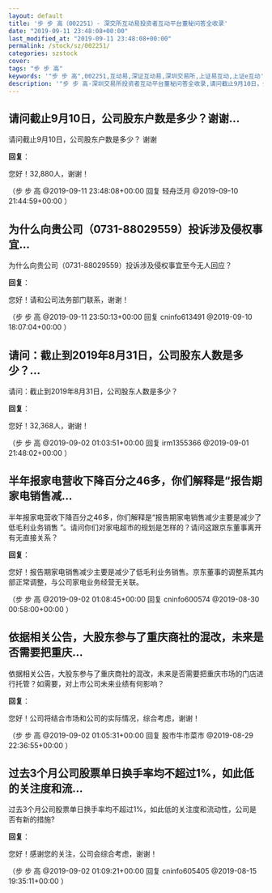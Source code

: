 ```yaml
---
layout: default
title: '步 步 高（002251）- 深交所互动易投资者互动平台董秘问答全收录'
date: "2019-09-11 23:48:08+00:00"
last_modified_at: "2019-09-11 23:48:08+00:00"
permalink: /stock/sz/002251/
categories: szstock
cover: 
tags: "步 步 高"
keywords: '"步 步 高",002251,互动易,深证互动易,深圳交易所,上证易互动,上证e互动'
description: '"步 步 高-深圳交易所投资者互动平台董秘问答全收录,请问截止9月10日，公司股东户数是多少？ 谢谢"'
---
```


## 请问截止9月10日，公司股东户数是多少？谢谢...

请问截止9月10日，公司股东户数是多少？ 谢谢

**回复**：

您好！32,880人，谢谢！ 

（步 步 高  @2019-09-11 23:48:08+00:00 回复 轻舟泛月  @2019-09-10 21:44:59+00:00 ）

## 为什么向贵公司（0731-88029559）投诉涉及侵权事宜...

为什么向贵公司（0731-88029559）投诉涉及侵权事宜至今无人回应？

**回复**：

您好！请和公司法务部门联系，谢谢！ 

（步 步 高  @2019-09-11 23:50:13+00:00 回复 cninfo613491  @2019-09-10 18:07:04+00:00 ）

## 请问：截止到2019年8月31日，公司股东人数是多少？...

请问：截止到2019年8月31日，公司股东人数是多少？

**回复**：

您好！32,368人，谢谢！ 

（步 步 高  @2019-09-02 01:03:51+00:00 回复 irm1355366  @2019-09-01 21:48:02+00:00 ）

## 半年报家电营收下降百分之46多，你们解释是“报告期家电销售减...

半年报家电营收下降百分之46多，你们解释是“报告期家电销售减少主要是减少了低毛利业务销售 ”。请问你们对家电超市的规划是怎样的？请问这跟京东董事离开有无直接关系？

**回复**：

您好！报告期家电销售减少主要是减少了低毛利业务销售。京东董事的调整系其内部正常调整，与公司家电业务经营无关联。 

（步 步 高  @2019-09-02 01:08:45+00:00 回复 cninfo600574  @2019-08-30 00:58:00+00:00 ）

## 依据相关公告，大股东参与了重庆商社的混改，未来是否需要把重庆...

依据相关公告，大股东参与了重庆商社的混改，未来是否需要把重庆市场的门店进行托管？如需要，对上市公司未来业绩有何影响？

**回复**：

您好！公司将结合市场和公司的实际情况，综合考虑，谢谢！ 

（步 步 高  @2019-09-02 01:05:31+00:00 回复 股市牛市菜市  @2019-08-29 22:36:55+00:00 ）

## 过去3个月公司股票单日换手率均不超过1%，如此低的关注度和流...

过去3个月公司股票单日换手率均不超过1%，如此低的关注度和流动性，公司是否有新的措施?

**回复**：

您好！感谢您的关注，公司会综合考虑，谢谢！ 

（步 步 高  @2019-09-02 01:09:21+00:00 回复 cninfo605405  @2019-08-15 19:35:11+00:00 ）

